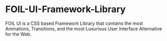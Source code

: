# FOIL-UI-Framework-Library
FOIL UI is a CSS based Framework Library that contains the most Animations, Transitions, and the most Luxurious User Interface Alternative for the Web.
